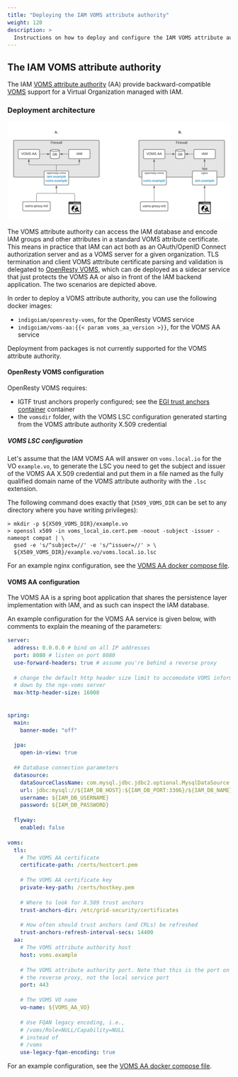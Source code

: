 ```yaml
---
title: "Deploying the IAM VOMS attribute authority"
weight: 120
description: >
  Instructions on how to deploy and configure the IAM VOMS attribute authority micro-service
---
```


## The IAM VOMS attribute authority 

The IAM [VOMS attribute authority][voms-aa] (AA) provide backward-compatible
[VOMS][voms] support for a Virtual Organization managed with IAM. 

### Deployment architecture

![VOMS AA deployment](../img/iam-voms-aa.png)

The VOMS attribute authority can access the IAM database and encode IAM groups
and other attributes in a standard VOMS attribute certificate. This means in
practice that IAM can act both as an OAuth/OpenID Connect authorization server
and as a VOMS server for a given organization. TLS termination and client VOMS
atttribute certificate parsing and validation is delegated to [OpenResty
VOMS][openresty-voms], which can de deployed as a sidecar service that just protects the
VOMS AA or also in front of the IAM backend application. The two scenarios are
depicted above. 

In order to deploy a VOMS attribute authority, you can use the following docker
images:

- `indigoiam/openresty-voms`, for the OpenResty VOMS service
- `indigoiam/voms-aa:{{< param voms_aa_version >}}`, for the VOMS AA service

Deployment from packages is not currently supported for the VOMS attribute
authority.

#### OpenResty VOMS configuration

OpenResty VOMS requires:

- IGTF trust anchors properly configured; see the [EGI trust anchors
  container][egi-trustanchors] container
- the `vomsdir` folder, with the VOMS LSC configuration generated starting from
  the VOMS attribute authority X.509 credential

##### VOMS LSC configuration

Let's assume that the IAM VOMS AA will answer on `voms.local.io` for the VO
`example.vo`, to generate the LSC you need to get the subject and issuer of the
VOMS AA X.509 credential and put them in a file named as the fully qualified
domain name of the VOMS attribute authority with the `.lsc` extension.

The following command does exactly that (`X509_VOMS_DIR` can be set to any
directory where you have writing privileges):

```console
> mkdir -p ${X509_VOMS_DIR}/example.vo
> openssl x509 -in voms_local_io.cert.pem -noout -subject -issuer -nameopt compat | \
  gsed -e 's/^subject=//' -e 's/^issuer=//' > \
  ${X509_VOMS_DIR}/example.vo/voms.local.io.lsc
```

For an example nginx configuration, see the [VOMS AA docker compose
file][voms-aa-compose-openresty].



#### VOMS AA configuration

The VOMS AA is a spring boot application that shares the persistence
layer implementation with IAM, and as such can inspect the IAM database.

An example configuration for the VOMS AA service is given below, with comments 
to explain the meaning of the parameters:

```yaml
server:
  address: 0.0.0.0 # bind on all IP addresses
  port: 8080 # listen on port 8080
  use-forward-headers: true # assume you're behind a reverse proxy
  
  # change the default http header size limit to accomodate VOMS information passed 
  # down by the ngx-voms server
  max-http-header-size: 16000 
  

spring:
  main:
    banner-mode: "off" 
  
  jpa:
    open-in-view: true

  ## Database connection parameters
  datasource:
    dataSourceClassName: com.mysql.jdbc.jdbc2.optional.MysqlDataSource
    url: jdbc:mysql://${IAM_DB_HOST}:${IAM_DB_PORT:3306}/${IAM_DB_NAME}?useLegacyDatetimeCode=false&serverTimezone=UTC&useSSL=false
    username: ${IAM_DB_USERNAME}
    password: ${IAM_DB_PASSWORD}
  
  flyway:
    enabled: false
      
voms:
  tls:
    # The VOMS AA certificate 
    certificate-path: /certs/hostcert.pem

    # The VOMS AA certificate key
    private-key-path: /certs/hostkey.pem

    # Where to look for X.509 trust anchors
    trust-anchors-dir: /etc/grid-security/certificates

    # How often should trust anchors (and CRLs) be refreshed
    trust-anchors-refresh-interval-secs: 14400
  aa:
    # The VOMS attribute authority host
    host: voms.example

    # The VOMS attribute authority port. Note that this is the port on 
    # the reverse proxy, not the local service port
    port: 443

    # The VOMS VO name
    vo-name: ${VOMS_AA_VO}

    # Use FQAN legacy encoding, i.e.,
    # /voms/Role=NULL/Capability=NULL 
    # instead of
    # /voms
    use-legacy-fqan-encoding: true
```

For an example configuration, see the [VOMS AA docker compose
file][voms-aa-compose].

[openresty-voms]: https://github.com/indigo-iam/openresty-voms
[voms-aa]: https://github.com/indigo-iam/iam/tree/master/iam-voms-aa
[voms-aa-compose-openresty]: https://github.com/indigo-iam/voms-aa/blob/master/compose/assets/openresty-voms/conf.d/voms.local.io.conf
[voms-aa-compose]:
https://github.com/indigo-iam/voms-aa/blob/master/compose/docker-compose.yml
[voms]: http://italiangrid.github.io/voms/
[egi-trustanchors]: https://github.com/indigo-iam/egi-trust-anchors-container/
